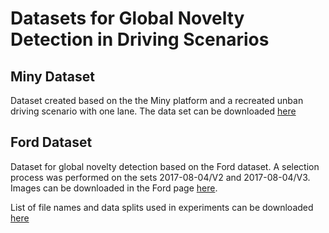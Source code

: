 # Datasets for Global Novelty Detection in Driving Scenarios
## Miny Dataset
Dataset created based on the the Miny platform and a recreated unban driving scenario with one lane. The data set can be downloaded [here](https://1drv.ms/u/s!AoesBVp6M28qhN038-lqu4ONrfgNdQ?e=eCHipe)

## Ford Dataset

Dataset for global novelty detection based on the Ford dataset. A selection process was performed on the sets 2017-08-04/V2 and 2017-08-04/V3. Images can be downloaded in the Ford page [here](https://avdata.ford.com/downloads/default.aspx).

List of file names and data splits used in experiments can be downloaded [here](https://1drv.ms/u/s!AoesBVp6M28qhN05LVnP9HuJlZ36fQ?e=c7Wdo8)



